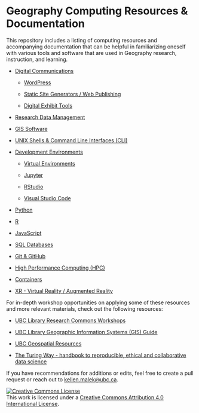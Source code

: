 # Geography Computing Resources & Documentation

This repository includes a listing of computing resources and accompanying
documentation that can be helpful in familiarizing oneself with various tools
and software that are used in Geography research, instruction, and learning.

- [Digital Communications](/digital-communications/README.md)

  - [WordPress](/communications-and-publishing/README.md#wordpress)

  - [Static Site Generators / Web Publishing](/communications-and-publishing/README.md#static-site-generators-ssg--web-publishing)

  - [Digital Exhibit Tools](/communications-and-publishing/README.md#digital-exhibit-tools)

- [Research Data Management](/research-data-management/README.md)

- [GIS Software](/gis-software/README.md)

- [UNIX Shells & Command Line Interfaces (CLI)](/unix-shells-and-clis/README.md)

- [Development Environments](/development-environments/README.md)

  - [Virtual Environments](/development-environments/README.md#virtual-environments)

  - [Jupyter](/development-environments/README.md#jupyter)

  - [RStudio](/development-environments/README.md#rstudio)

  - [Visual Studio Code](/development-environments/README.md#visual-studio-code)

- [Python](/python/README.md)

- [R](/r/README.md)

- [JavaScript](/javascript/README.md)

- [SQL Databases](/sql-databases/README.md)

- [Git & GitHub](/git-and-github/README.md)

- [High Performance Computing (HPC)](/high-performance-computing/README.md)

- [Containers](/containers/README.md)

- [XR - Virtual Reality / Augmented Reality](/xr/README.md)

For in-depth workshop opportunities on applying some of these resources and more
relevant materials, check out the following resources:

- [UBC Library Research Commons Workshops](https://researchcommons.library.ubc.ca/workshops/)

- [UBC Library Geographic Information Systems (GIS) Guide](https://guides.library.ubc.ca/gis)

- [UBC Geospatial Resources](https://gis.ubc.ca/)

- [The Turing Way - handbook to reproducible, ethical and collaborative data science](https://the-turing-way.netlify.app/index.html)

If you have recommendations for additions or edits, feel free to create a pull
request or reach out to kellen.malek@ubc.ca.

<a rel="license" href="http://creativecommons.org/licenses/by/4.0/"><img alt="Creative Commons License" style="border-width:0" src="https://i.creativecommons.org/l/by/4.0/80x15.png" /></a><br />This
work is licensed under a
<a rel="license" href="http://creativecommons.org/licenses/by/4.0/">Creative
Commons Attribution 4.0 International License</a>.
